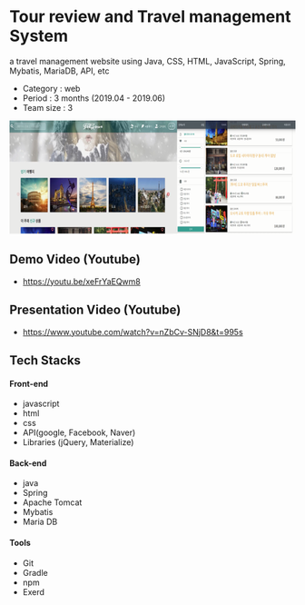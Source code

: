 # Tour review and Travel management System
a travel management website using Java, CSS, HTML, JavaScript, Spring, Mybatis, MariaDB, API, etc
- Category : web
- Period  : 3 months (2019.04 - 2019.06)
- Team size : 3
<img src="https://github.com/OhSeungBeen/bitcamp-fit-tour/blob/master/readme.png" width="700" height="200">

## Demo Video (Youtube)
- https://youtu.be/xeFrYaEQwm8

## Presentation Video (Youtube)
- https://www.youtube.com/watch?v=nZbCv-SNjD8&t=995s

## Tech Stacks
#### Front-end

  - javascript
  - html
  - css
  - API(google, Facebook, Naver)
  - Libraries (jQuery, Materialize)

#### Back-end

  - java
  - Spring
  - Apache Tomcat
  - Mybatis
  - Maria DB

#### Tools

  - Git
  - Gradle
  - npm
  - Exerd
